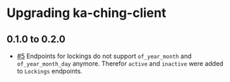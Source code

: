 # Upgrading ka-ching-client

## 0.1.0 to 0.2.0

* [#5](https://github.com/simonneutert/ka-ching-client/pull/5) Endpoints for lockings do not support `of_year_month` and `of_year_month_day` anymore. Therefor `active` and `inactive` were added to `Lockings` endpoints.
